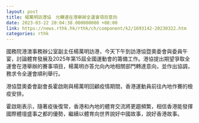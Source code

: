 ```yaml
---
layout: post
title: 楊萬明訪港協　允轉達在港舉辦全運會項目意向
date: 2023-03-22 20:04:38.000000000 +08:00
link: https://news.rthk.hk/rthk/ch/component/k2/1693142-20230322.htm
categories: rthk
---
```


國務院港澳事務辦公室副主任楊萬明訪港，今天下午到訪港協暨奧委會與委員午宴，討論體育發展及2025年第15屆全國運動會的籌備工作。港協提出期望爭取全運會在港舉辦的賽事項目，楊萬明亦答允向內地相關部門轉達意向，並作出協調，務求令全運會順利舉行。

港協暨奧委會副會長霍啟剛與楊萬明回顧疫情期間，香港運動員前往內地作賽的檢疫安排。

霍啟剛表示，隨著疫後復常，香港和內地的體育交流將更趨頻繁，相信香港能發揮國際體壇盛事之都的優勢，繼續以體育向世界說好中國故事，說好香港故事。
